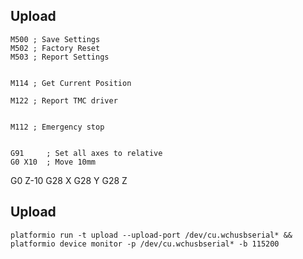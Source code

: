 ## Upload
```gcode
M500 ; Save Settings
M502 ; Factory Reset
M503 ; Report Settings


M114 ; Get Current Position

M122 ; Report TMC driver


M112 ; Emergency stop


G91     ; Set all axes to relative
G0 X10  ; Move 10mm
```

G0 Z-10
G28 X
G28 Y
G28 Z

## Upload
```
platformio run -t upload --upload-port /dev/cu.wchusbserial* && platformio device monitor -p /dev/cu.wchusbserial* -b 115200
```